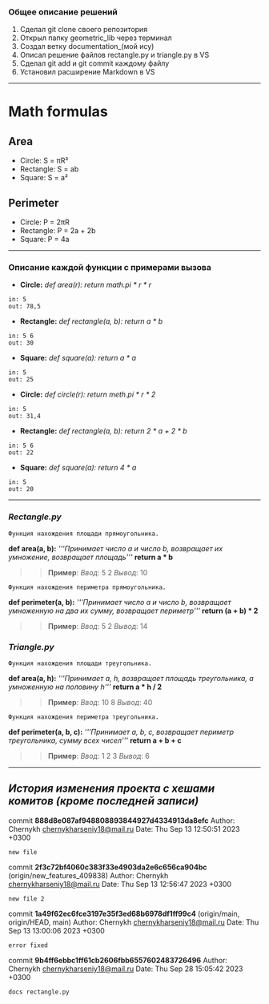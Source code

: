 
### Общее описание решений
1. Сделал git clone своего репозитория
2. Открыл папку geometric_lib через терминал
2. Создал ветку documentation_(мой ису)
3. Описал решение файлов rectangle.py и triangle.py в VS
4. Сделал git add и git commit каждому файлу
5. Установил расширение Markdown в VS
---
# Math formulas
## Area
- Circle: S = πR²
- Rectangle: S = ab
- Square: S = a²
## Perimeter
- Circle: P = 2πR
- Rectangle: P = 2a + 2b
- Square: P = 4a

___
### Описание каждой функции с примерами вызова

* __Circle:__
_def area(r):_
   _return math.pi * r * r_
``` 
in: 5
out: 78,5
```

* __Rectangle:__
_def rectangle(a, b):
   return a * b_
``` 
in: 5 6
out: 30
```

* __Square:__
_def square(a):
   return a * a_
``` 
in: 5
out: 25
```

* __Circle:__
_def circle(r):
return meth.pi * r * 2_
``` 
in: 5
out: 31,4
```

* __Rectangle:__
_def rectangle(a, b):
return 2 * a + 2 * b_
``` 
in: 5 6
out: 22
```

* __Square:__
_def square(a):
return 4 * a_

``` 
in: 5
out: 20
```

___
### ___Rectangle.py___

```
Функция нахождения площади прямоугольника.
```
**def area(a, b):** 
    *'''Принимает число a и число b, возвращает их умножение, возвращает площадь'''* 
    **return a * b**
 >> __Пример__: 
 _Ввод_: 5 2
 _Вывод_: 10

```
Функция нахождения периметра прямоугольника.
```
 **def perimeter(a, b):** 
    *'''Принимает число a и число b, возвращает умноженную на два их сумму, возвращает периметр'''*
    **return (a + b) * 2**
 >> __Пример__: 
 _Ввод_: 5 2
 _Вывод_: 14

 
 
 ### ___Triangle.py___
 
```
Функция нахождения площади треугольника.
```
**def area(a, h):**
    *'''Принимает a, h, возвращает площадь треугольника, a умноженную на половину h'''*
    **return a * h / 2**
 >> __Пример__: 
 _Ввод_: 10 8
 _Вывод_: 40
 
 ```
 Функция нахождения периметра треугольника.
 ```
 **def perimeter(a, b, c):** 
    *'''Принимает a, b, c, возвращает периметр треугольника, сумму всех чисел'''*
    **return a + b + c**
 >> __Пример__: 
 _Ввод_: 1 2 3 
 _Вывод_: 6
 ---

 ## _История изменения проекта с хешами комитов (кроме последней записи)_

 commit **888d8e087af948808893844927d4334913da8efc**
Author: Chernykh <chernykharseniy18@mail.ru>
Date:   Thu Sep 13 12:50:51 2023 +0300

    new file

commit **2f3c72bf4060c383f33e4903da2e6c656ca904bc** (origin/new_features_409838)
Author: Chernykh <chernykharseniy18@mail.ru>
Date:   Thu Sep 13 12:56:47 2023 +0300

    new file 2

commit **1a49f62ec6fce3197e35f3ed68b6978df1ff99c4** (origin/main, origin/HEAD, main)
Author: Chernykh <chernykharseniy18@mail.ru>
Date:   Thu Sep 13 13:00:06 2023 +0300

    error fixed

commit **9b4ff6ebbc1ff61cb2606fbb6557602483726496**
Author: Chernykh <chernykharseniy18@mail.ru>
Date:   Thu Sep 28 15:05:42 2023 +0300

    docs rectangle.py







